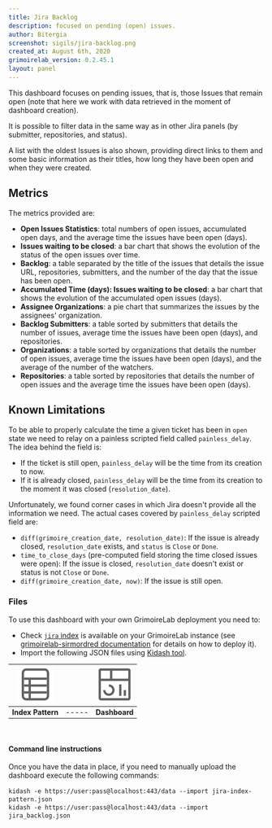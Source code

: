 ```yaml
---
title: Jira Backlog
description: focused on pending (open) issues.
author: Bitergia
screenshot: sigils/jira-backlog.png
created_at: August 6th, 2020
grimoirelab_version: 0.2.45.1
layout: panel
---
```


This dashboard focuses on pending issues, that is, those Issues
that remain open (note that here we work with data retrieved in the moment of
dashboard creation).

It is possible to filter data in the same way as in other Jira panels
(by submitter, repositories, and status).

A list with the oldest Issues is also shown, providing direct
links to them and some basic information as their titles, how long they have
been open and when they were created.

## Metrics

The metrics provided are:

* **Open Issues Statistics**: total numbers of open issues, accumulated open days, and the average time
the issues have been open (days).
* **Issues waiting to be closed**: a bar chart that shows the evolution of the status of the open issues over time.
* **Backlog**: a table separated by the title of the issues that details the issue URL, repositories, submitters,
and the number of the day that the issue has been open.
* **Accumulated Time (days): Issues waiting to be closed**: a bar chart that shows the evolution of the accumulated
open issues (days).
* **Assignee Organizations**: a pie chart that summarizes the issues by the assignees' organization.
* **Backlog Submitters**: a table sorted by submitters that details the number of issues, average time the issues
have been open (days), and repositories.
* **Organizations**: a table sorted by organizations that details the number of open issues, average time the issues
have been open (days), and the average of the number of the watchers.
* **Repositories**: a table sorted by repositories that details the number of open issues and the average time the
issues have been open (days).

## Known Limitations

To be able to properly calculate the time a given ticket has been in `open` state we need to relay on a painless
scripted field called `painless_delay`. The idea behind the field is:

* If the ticket is still open, `painless_delay` will be the time from its creation to now.
* If it is already closed, `painless_delay` will be the time from its creation to the moment it was closed
(`resolution_date`).

Unfortunately, we found corner cases in which Jira doesn't provide all the information we need. The actual cases
covered by `painless_delay` scripted field are:

* `diff(grimoire_creation_date, resolution_date)`: If the issue is already closed, `resolution_date` exists,
and `status` is `Close` or `Done`.
* `time_to_close_days` (pre-computed field storing the time closed issues were open): If the issue is closed,
`resolution_date` doesn't exist or status is not `Close` or `Done`.
* `diff(grimoire_creation_date, now)`: If the issue is still open.

### Files
To use this dashboard with your own GrimoireLab deployment you need to:
* Check [`jira` index][jira-schema] is available on your GrimoireLab instance
(see [grimoirelab-sirmordred documentation][sirmordred-jira] for details on how to deploy it).
* Import the following JSON files using [Kidash tool](https://github.com/chaoss/grimoirelab-kidash/).

| [![Index Pattern][ip-icon]][index-pattern] | | [![Dashboard][dash-icon]][dashboard] |
| :---------: | ---------- | :-------------: |
| **Index Pattern** | ----- | **Dashboard** |

<br />

#### Command line instructions
Once you have the data in place, if you need to manually upload the dashboard execute the
following commands:
```
kidash -e https://user:pass@localhost:443/data --import jira-index-pattern.json
kidash -e https://user:pass@localhost:443/data --import jira_backlog.json
```

[jira-schema]: https://github.com/chaoss/grimoirelab-elk/blob/master/schema/jira.csv
[sirmordred-jira]: https://github.com/chaoss/grimoirelab-sirmordred#jira-
[dash-icon]: ../assets/images/icons/dashboard.png
[ip-icon]: ../assets/images/icons/file-ruled.png
[index-pattern]: https://raw.githubusercontent.com/chaoss/grimoirelab-sigils/master/json/jira-index-pattern.json
[dashboard]: https://raw.githubusercontent.com/chaoss/grimoirelab-sigils/master/json/jira_backlog.json
